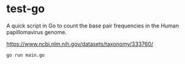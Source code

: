 # test-go

A quick script in Go to count the base pair frequencies in the Human papillomavirus genome.

https://www.ncbi.nlm.nih.gov/datasets/taxonomy/333760/

```bash
go run main.go
```